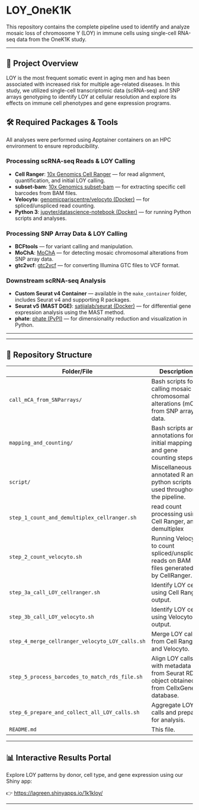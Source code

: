# LOY_OneK1K

This repository contains the complete pipeline used to identify and analyze mosaic loss of chromosome Y (LOY) in immune cells using single-cell RNA-seq data from the OneK1K study.

---

## 🔬 Project Overview

LOY is the most frequent somatic event in aging men and has been associated with increased risk for multiple age-related diseases. In this study, we utilized single-cell transcriptomic data (scRNA-seq) and SNP arrays genotyping to identify LOY at cellular resolution and explore its effects on immune cell phenotypes and gene expression programs.

## 🛠️ Required Packages & Tools

All analyses were performed using Apptainer containers on an HPC environment to ensure reproducibility.

### Processing scRNA-seq Reads & LOY Calling

- **Cell Ranger**: [10x Genomics Cell Ranger](https://www.10xgenomics.com/support/software/cell-ranger/downloads) — for read alignment, quantification, and initial LOY calling.  
- **subset-bam**: [10x Genomics subset-bam](https://github.com/10XGenomics/subset-bam) — for extracting specific cell barcodes from BAM files.  
- **Velocyto**: [genomicpariscentre/velocyto (Docker)](https://hub.docker.com/r/genomicpariscentre/velocyto) — for spliced/unspliced read counting.
- **Python 3**: [jupyter/datascience-notebook (Docker)](https://hub.docker.com/r/jupyter/datascience-notebook/) — for running Python scripts and analyses.

### Processing SNP Array Data & LOY Calling

- **BCFtools** — for variant calling and manipulation.
- **MoChA**: [MoChA](https://github.com/freeseek/mocha) — for detecting mosaic chromosomal alterations from SNP array data.
- **gtc2vcf**: [gtc2vcf](https://github.com/freeseek/gtc2vcf) — for converting Illumina GTC files to VCF format.

### Downstream scRNA-seq Analysis

- **Custom Seurat v4 Container** — available in the `make_container` folder, includes Seurat v4 and supporting R packages.
- **Seurat v5 (MAST DGE)**: [satijalab/seurat (Docker)](https://hub.docker.com/r/satijalab/seurat) — for differential gene expression analysis using the MAST method.
- **phate**: [phate (PyPI)](https://pypi.org/project/phate/) — for dimensionality reduction and visualization in Python.

---


---

## 📁 Repository Structure

| Folder/File | Description |
|-------------|-------------|
| `call_mCA_from_SNParrays/` | Bash scripts for calling mosaic chromosomal alterations (mCA) from SNP array data. |
| `mapping_and_counting/` | Bash scripts and annotations for initial mapping and gene counting steps. |
| `script/` | Miscellaneous annotated R and python scripts used throughout the pipeline. |
| `step_1_count_and_demultiplex_cellranger.sh` | read count processing using Cell Ranger, and demultiplex |
| `step_2_count_velocyto.sh` | Running Velocyto to count spliced/unspliced reads on BAM files generated by CellRanger. |
| `step_3a_call_LOY_cellranger.sh` | Identify LOY cells using Cell Ranger output. |
| `step_3b_call_LOY_velocyto.sh` | Identify LOY cells using Velocyto output. |
| `step_4_merge_cellranger_velocyto_LOY_calls.sh` | Merge LOY calls from Cell Ranger and Velocyto. |
| `step_5_process_barcodes_to_match_rds_file.sh` | Align LOY calls with metadata from Seurat RDS object obtained from CellxGene database. |
| `step_6_prepare_and_collect_all_LOY_calls.sh` | Aggregate LOY calls and prepare for analysis. |
| `README.md` | This file. |

---

## 📊 Interactive Results Portal

Explore LOY patterns by donor, cell type, and gene expression using our Shiny app:

👉 https://lagreen.shinyapps.io/1k1kloy/

---


